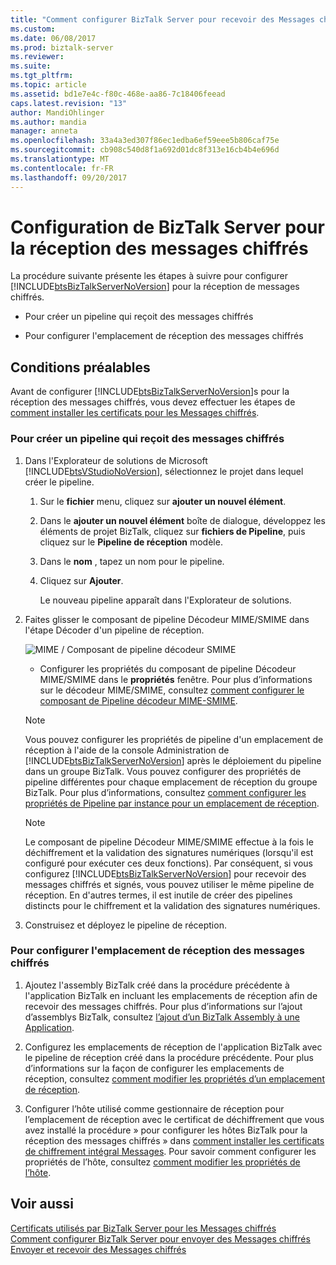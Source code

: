 ```yaml
---
title: "Comment configurer BizTalk Server pour recevoir des Messages chiffrés | Documents Microsoft"
ms.custom: 
ms.date: 06/08/2017
ms.prod: biztalk-server
ms.reviewer: 
ms.suite: 
ms.tgt_pltfrm: 
ms.topic: article
ms.assetid: bd1e7e4c-f80c-468e-aa86-7c18406feead
caps.latest.revision: "13"
author: MandiOhlinger
ms.author: mandia
manager: anneta
ms.openlocfilehash: 33a4a3ed307f86ec1edba6ef59eee5b806caf75e
ms.sourcegitcommit: cb908c540d8f1a692d01dc8f313e16cb4b4e696d
ms.translationtype: MT
ms.contentlocale: fr-FR
ms.lasthandoff: 09/20/2017
---
```

# <a name="how-to-configure-biztalk-server-for-receiving-encrypted-messages"></a>Configuration de BizTalk Server pour la réception des messages chiffrés
La procédure suivante présente les étapes à suivre pour configurer [!INCLUDE[btsBizTalkServerNoVersion](../includes/btsbiztalkservernoversion-md.md)] pour la réception de messages chiffrés.  
  
-   Pour créer un pipeline qui reçoit des messages chiffrés  
  
-   Pour configurer l'emplacement de réception des messages chiffrés  
  
## <a name="prerequisites"></a>Conditions préalables  
 Avant de configurer [!INCLUDE[btsBizTalkServerNoVersion](../includes/btsbiztalkservernoversion-md.md)]s pour la réception des messages chiffrés, vous devez effectuer les étapes de [comment installer les certificats pour les Messages chiffrés](../core/how-to-install-the-certificates-for-encrypted-messages.md).  
  
### <a name="to-create-a-pipeline-to-receive-encrypted-messages"></a>Pour créer un pipeline qui reçoit des messages chiffrés  
  
1.  Dans l'Explorateur de solutions de Microsoft [!INCLUDE[btsVStudioNoVersion](../includes/btsvstudionoversion-md.md)], sélectionnez le projet dans lequel créer le pipeline.  
  
    1.  Sur le **fichier** menu, cliquez sur **ajouter un nouvel élément**.  
  
    2.  Dans le **ajouter un nouvel élément** boîte de dialogue, développez les éléments de projet BizTalk, cliquez sur **fichiers de Pipeline**, puis cliquez sur le **Pipeline de réception** modèle.  
  
    3.  Dans le **nom** , tapez un nom pour le pipeline.  
  
    4.  Cliquez sur **Ajouter**.  
  
         Le nouveau pipeline apparaît dans l'Explorateur de solutions.  
  
2.  Faites glisser le composant de pipeline Décodeur MIME/SMIME dans l'étape Décoder d'un pipeline de réception.  
  
     ![MIME &#47; Composant de pipeline décodeur SMIME](../core/media/bts-dev-mimesmimedecoder.gif "BTS_DEV_MIMESMIMEDecoder")  
  
    -   Configurer les propriétés du composant de pipeline Décodeur MIME/SMIME dans le **propriétés** fenêtre. Pour plus d’informations sur le décodeur MIME/SMIME, consultez [comment configurer le composant de Pipeline décodeur MIME-SMIME](../core/how-to-configure-the-mime-smime-decoder-pipeline-component.md).  
  
    > [!NOTE]
    >  Vous pouvez configurer les propriétés de pipeline d'un emplacement de réception à l'aide de la console Administration de [!INCLUDE[btsBizTalkServerNoVersion](../includes/btsbiztalkservernoversion-md.md)] après le déploiement du pipeline dans un groupe BizTalk. Vous pouvez configurer des propriétés de pipeline différentes pour chaque emplacement de réception du groupe BizTalk. Pour plus d’informations, consultez [comment configurer les propriétés de Pipeline par instance pour un emplacement de réception](../core/how-to-configure-per-instance-pipeline-properties-for-a-receive-location.md).  
  
    > [!NOTE]
    >  Le composant de pipeline Décodeur MIME/SMIME effectue à la fois le déchiffrement et la validation des signatures numériques (lorsqu'il est configuré pour exécuter ces deux fonctions). Par conséquent, si vous configurez [!INCLUDE[btsBizTalkServerNoVersion](../includes/btsbiztalkservernoversion-md.md)] pour recevoir des messages chiffrés et signés, vous pouvez utiliser le même pipeline de réception. En d'autres termes, il est inutile de créer des pipelines distincts pour le chiffrement et la validation des signatures numériques.  
  
3.  Construisez et déployez le pipeline de réception.  
  
### <a name="to-configure-the-receive-location-for-receiving-encrypted-messages"></a>Pour configurer l'emplacement de réception des messages chiffrés  
  
1.  Ajoutez l'assembly BizTalk créé dans la procédure précédente à l'application BizTalk en incluant les emplacements de réception afin de recevoir des messages chiffrés. Pour plus d’informations sur l’ajout d’assemblys BizTalk, consultez [l’ajout d’un BizTalk Assembly à une Application](../core/how-to-add-a-biztalk-assembly-to-an-application.md).  
  
2.  Configurez les emplacements de réception de l'application BizTalk avec le pipeline de réception créé dans la procédure précédente. Pour plus d’informations sur la façon de configurer les emplacements de réception, consultez [comment modifier les propriétés d’un emplacement de réception](../core/how-to-edit-the-properties-of-a-receive-location.md).  
  
3.  Configurer l’hôte utilisé comme gestionnaire de réception pour l’emplacement de réception avec le certificat de déchiffrement que vous avez installé la procédure » pour configurer les hôtes BizTalk pour la réception des messages chiffrés » dans [comment installer les certificats de chiffrement intégral Messages](../core/how-to-install-the-certificates-for-encrypted-messages.md). Pour savoir comment configurer les propriétés de l’hôte, consultez [comment modifier les propriétés de l’hôte](../core/how-to-modify-host-properties.md).  
  
## <a name="see-also"></a>Voir aussi  
 [Certificats utilisés par BizTalk Server pour les Messages chiffrés](../core/certificates-that-biztalk-server-uses-for-encrypted-messages.md)   
 [Comment configurer BizTalk Server pour envoyer des Messages chiffrés](../core/how-to-configure-biztalk-server-for-sending-encrypted-messages.md)   
 [Envoyer et recevoir des Messages chiffrés](../core/sending-and-receiving-encrypted-messages.md)